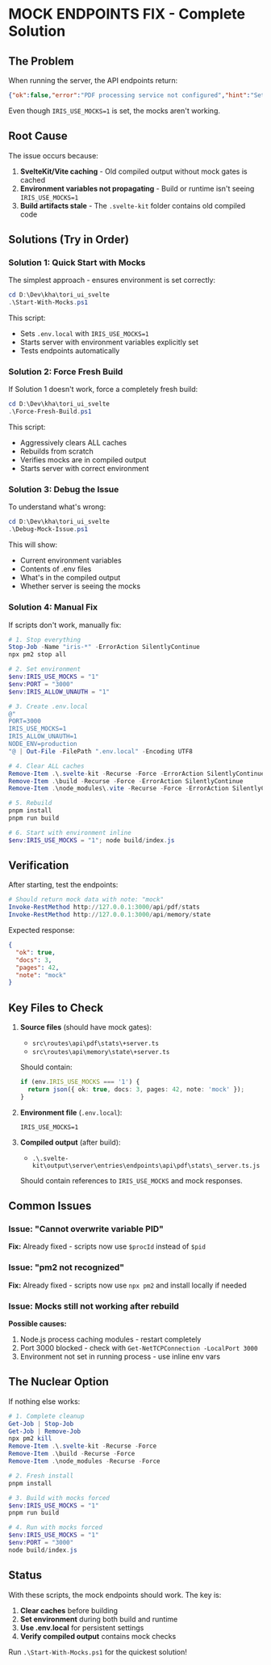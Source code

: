 # MOCK ENDPOINTS FIX - Complete Solution

## The Problem
When running the server, the API endpoints return:
```json
{"ok":false,"error":"PDF processing service not configured","hint":"Set IRIS_USE_MOCKS=1 to use mock data"}
```

Even though `IRIS_USE_MOCKS=1` is set, the mocks aren't working.

## Root Cause
The issue occurs because:
1. **SvelteKit/Vite caching** - Old compiled output without mock gates is cached
2. **Environment variables not propagating** - Build or runtime isn't seeing `IRIS_USE_MOCKS=1`
3. **Build artifacts stale** - The `.svelte-kit` folder contains old compiled code

## Solutions (Try in Order)

### Solution 1: Quick Start with Mocks
The simplest approach - ensures environment is set correctly:
```powershell
cd D:\Dev\kha\tori_ui_svelte
.\Start-With-Mocks.ps1
```
This script:
- Sets `.env.local` with `IRIS_USE_MOCKS=1`
- Starts server with environment variables explicitly set
- Tests endpoints automatically

### Solution 2: Force Fresh Build
If Solution 1 doesn't work, force a completely fresh build:
```powershell
cd D:\Dev\kha\tori_ui_svelte
.\Force-Fresh-Build.ps1
```
This script:
- Aggressively clears ALL caches
- Rebuilds from scratch
- Verifies mocks are in compiled output
- Starts server with correct environment

### Solution 3: Debug the Issue
To understand what's wrong:
```powershell
cd D:\Dev\kha\tori_ui_svelte
.\Debug-Mock-Issue.ps1
```
This will show:
- Current environment variables
- Contents of .env files
- What's in the compiled output
- Whether server is seeing the mocks

### Solution 4: Manual Fix
If scripts don't work, manually fix:

```powershell
# 1. Stop everything
Stop-Job -Name "iris-*" -ErrorAction SilentlyContinue
npx pm2 stop all

# 2. Set environment
$env:IRIS_USE_MOCKS = "1"
$env:PORT = "3000"
$env:IRIS_ALLOW_UNAUTH = "1"

# 3. Create .env.local
@"
PORT=3000
IRIS_USE_MOCKS=1
IRIS_ALLOW_UNAUTH=1
NODE_ENV=production
"@ | Out-File -FilePath ".env.local" -Encoding UTF8

# 4. Clear ALL caches
Remove-Item .\.svelte-kit -Recurse -Force -ErrorAction SilentlyContinue
Remove-Item .\build -Recurse -Force -ErrorAction SilentlyContinue
Remove-Item .\node_modules\.vite -Recurse -Force -ErrorAction SilentlyContinue

# 5. Rebuild
pnpm install
pnpm run build

# 6. Start with environment inline
$env:IRIS_USE_MOCKS = "1"; node build/index.js
```

## Verification

After starting, test the endpoints:
```powershell
# Should return mock data with note: "mock"
Invoke-RestMethod http://127.0.0.1:3000/api/pdf/stats
Invoke-RestMethod http://127.0.0.1:3000/api/memory/state
```

Expected response:
```json
{
  "ok": true,
  "docs": 3,
  "pages": 42,
  "note": "mock"
}
```

## Key Files to Check

1. **Source files** (should have mock gates):
   - `src\routes\api\pdf\stats\+server.ts`
   - `src\routes\api\memory\state\+server.ts`
   
   Should contain:
   ```typescript
   if (env.IRIS_USE_MOCKS === '1') {
     return json({ ok: true, docs: 3, pages: 42, note: 'mock' });
   }
   ```

2. **Environment file** (`.env.local`):
   ```
   IRIS_USE_MOCKS=1
   ```

3. **Compiled output** (after build):
   - `.\.svelte-kit\output\server\entries\endpoints\api\pdf\stats\_server.ts.js`
   
   Should contain references to `IRIS_USE_MOCKS` and mock responses.

## Common Issues

### Issue: "Cannot overwrite variable PID"
**Fix:** Already fixed - scripts now use `$procId` instead of `$pid`

### Issue: "pm2 not recognized"
**Fix:** Already fixed - scripts now use `npx pm2` and install locally if needed

### Issue: Mocks still not working after rebuild
**Possible causes:**
1. Node.js process caching modules - restart completely
2. Port 3000 blocked - check with `Get-NetTCPConnection -LocalPort 3000`
3. Environment not set in running process - use inline env vars

## The Nuclear Option

If nothing else works:
```powershell
# 1. Complete cleanup
Get-Job | Stop-Job
Get-Job | Remove-Job
npx pm2 kill
Remove-Item .\.svelte-kit -Recurse -Force
Remove-Item .\build -Recurse -Force
Remove-Item .\node_modules -Recurse -Force

# 2. Fresh install
pnpm install

# 3. Build with mocks forced
$env:IRIS_USE_MOCKS = "1"
pnpm run build

# 4. Run with mocks forced
$env:IRIS_USE_MOCKS = "1"
$env:PORT = "3000"
node build/index.js
```

## Status

With these scripts, the mock endpoints should work. The key is:
1. **Clear caches** before building
2. **Set environment** during both build and runtime
3. **Use .env.local** for persistent settings
4. **Verify compiled output** contains mock checks

Run `.\Start-With-Mocks.ps1` for the quickest solution!

